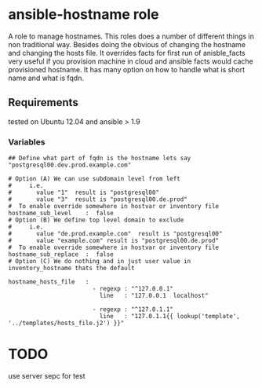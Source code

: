ansible-hostname role
=====================

A role to manage hostnames. This roles does a number of different things in non traditional way. Besides doing the obvious of changing the hostname and changing the hosts file. It overrides facts for first run of anisble_facts very useful if you provision machine in cloud and ansible facts would cache provisioned hostname. It has many option on how to handle what is short name and what is fqdn.

Requirements
------------
tested on Ubuntu 12.04 and ansible > 1.9

### Variables
``` 
## Define what part of fqdn is the hostname lets say "postgresql00.dev.prod.example.com"

# Option (A) We can use subdomain level from left
#     i.e.
#       value "1"  result is "postgresql00"
#       value "3"  result is "postgresql00.de.prod"
#  To enable override somewhere in hostvar or inventory file
hostname_sub_level    :  false
# Option (B) We define top level domain to exclude
#     i.e.
#       value "de.prod.example.com"  result is "postgresql00"
#       value "example.com" result is "postgresql00.de.prod"
#  To enable override somewhere in hostvar or inventory file
hostname_sub_replace  :  false
# Option (C) We do nothing and in just user value in inventory_hostname thats the default

hostname_hosts_file   :
                        - regexp : "^127.0.0.1"
                          line   : "127.0.0.1  localhost"

                        - regexp : "^127.0.1.1"
                          line   : "127.0.1.1{{ lookup('template', '../templates/hosts_file.j2') }}"
```

# TODO
use server sepc for test
